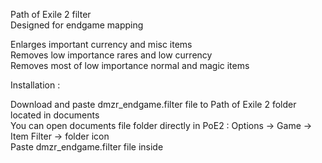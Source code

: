 Path of Exile 2 filter  
Designed for endgame mapping  

Enlarges important currency and misc items  
Removes low importance rares and low currency  
Removes most of low importance normal and magic items  

Installation :  

Download and paste dmzr_endgame.filter file to Path of Exile 2 folder located in documents  
You can open documents file folder directly in PoE2 : Options -> Game -> Item Filter -> folder icon  
Paste dmzr_endgame.filter file inside  
